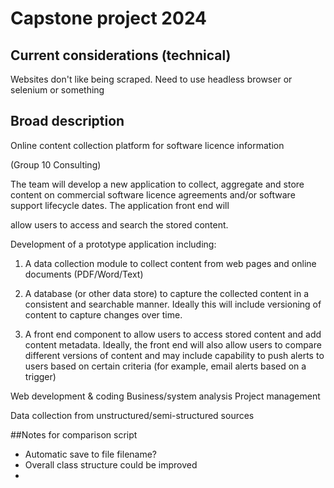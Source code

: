 # Capstone project 2024  

## Current considerations (technical)
Websites don't like being scraped. Need to use headless browser or selenium or something

## Broad description

Online content
collection platform
for software licence
information

(Group 10
Consulting)

The team will develop a new application to collect, aggregate and
store content on commercial software licence agreements and/or
software support lifecycle dates. The application front end will

allow users to access and search the stored content.

Development of a prototype application including:
1) A data collection module to collect content from
web pages and online documents (PDF/Word/Text)
2) A database (or other data store) to capture the
collected content in a consistent and searchable
manner. Ideally this will include versioning of
content to capture changes over time.

3) A front end component to allow users to access
stored content and add content metadata. Ideally,
the front end will also allow users to compare
different versions of content and may include
capability to push alerts to users based on certain
criteria (for example, email alerts based on a
trigger)

Web development & coding
Business/system analysis
Project management

Data collection from
unstructured/semi-structured
sources

##Notes for comparison script
* Automatic save to file filename?
* Overall class structure could be improved
* 

